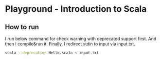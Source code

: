 # Playground - Introduction to Scala

## How to run

I run below command for check warning with deprecated support first. And then I compile&run it. Finally, I redirect stdin to input via input.txt.

```sh
scala --deprecation Hello.scala < input.txt
```
